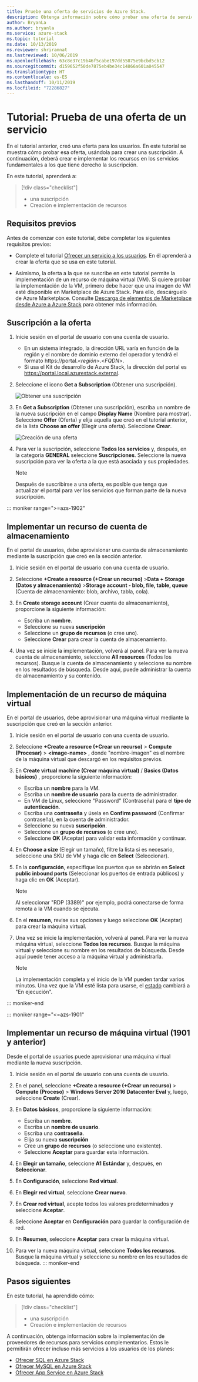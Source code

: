 ```yaml
---
title: Pruebe una oferta de servicios de Azure Stack.
description: Obtenga información sobre cómo probar una oferta de servicio mediante la creación de una suscripción y la implementación de recursos.
author: BryanLa
ms.author: bryanla
ms.service: azure-stack
ms.topic: tutorial
ms.date: 10/13/2019
ms.reviewer: shriramnat
ms.lastreviewed: 10/06/2019
ms.openlocfilehash: 63c8e37c19b46f5cabe197dd55875e9bcbd5cb12
ms.sourcegitcommit: d159652f50de7875eb4be34c14866a601a045547
ms.translationtype: HT
ms.contentlocale: es-ES
ms.lasthandoff: 10/11/2019
ms.locfileid: "72286827"
---
```

# <a name="tutorial-test-a-service-offering"></a>Tutorial: Prueba de una oferta de un servicio

En el tutorial anterior, creó una oferta para los usuarios. En este tutorial se muestra cómo probar esa oferta, usándola para crear una suscripción. A continuación, deberá crear e implementar los recursos en los servicios fundamentales a los que tiene derecho la suscripción.

En este tutorial, aprenderá a:

> [!div class="checklist"]
> * una suscripción
> * Creación e implementación de recursos

## <a name="prerequisites"></a>Requisitos previos

Antes de comenzar con este tutorial, debe completar los siguientes requisitos previos:

- Complete el tutorial [Ofrecer un servicio a los usuarios](tutorial-offer-services.md). En él aprenderá a crear la oferta que se usa en este tutorial.

- Asimismo, la oferta a la que se suscribe en este tutorial permite la implementación de un recurso de máquina virtual (VM). Si quiere probar la implementación de la VM, primero debe hacer que una imagen de VM esté disponible en Marketplace de Azure Stack. Para ello, descárguelo de Azure Marketplace. Consulte [Descarga de elementos de Marketplace desde Azure a Azure Stack](azure-stack-download-azure-marketplace-item.md) para obtener más información. 

## <a name="subscribe-to-the-offer"></a>Suscripción a la oferta

1. Inicie sesión en el portal de usuario con una cuenta de usuario. 

   - En un sistema integrado, la dirección URL varía en función de la región y el nombre de dominio externo del operador y tendrá el formato https://portal.&lt;*región*&gt;.&lt;*FQDN*&gt;.
   - Si usa el Kit de desarrollo de Azure Stack, la dirección del portal es https://portal.local.azurestack.external.

1. Seleccione el icono **Get a Subscription** (Obtener una suscripción).

   ![Obtener una suscripción](media/tutorial-test-offer/1-get-subscription.png)

1. En **Get a Subscription** (Obtener una suscripción), escriba un nombre de la nueva suscripción en el campo **Display Name** (Nombre para mostrar). Seleccione **Offer** (Oferta) y elija aquella que creó en el tutorial anterior, de la lista **Choose an offer** (Elegir una oferta). Seleccione **Crear**.

   ![Creación de una oferta](media/tutorial-test-offer/2-create-subscription.png)

1. Para ver la suscripción, seleccione **Todos los servicios** y, después, en la categoría **GENERAL** seleccione **Suscripciones**. Seleccione la nueva suscripción para ver la oferta a la que está asociada y sus propiedades.

   >[!NOTE]
   >Después de suscribirse a una oferta, es posible que tenga que actualizar el portal para ver los servicios que forman parte de la nueva suscripción.

::: moniker range=">=azs-1902"
## <a name="deploy-a-storage-account-resource"></a>Implementar un recurso de cuenta de almacenamiento

En el portal de usuarios, debe aprovisionar una cuenta de almacenamiento mediante la suscripción que creó en la sección anterior.

1. Inicie sesión en el portal de usuario con una cuenta de usuario.

1. Seleccione **+Create a resource (+Crear un recurso)** >**Data + Storage (Datos y almacenamiento)** >**Storage account - blob, file, table, queue** (Cuenta de almacenamiento: blob, archivo, tabla, cola).

1. En **Create storage account** (Crear cuenta de almacenamiento), proporcione la siguiente información:
  
   - Escriba un **nombre**.
   - Seleccione su nueva **suscripción**
   - Seleccione un **grupo de recursos** (o cree uno). 
   - Seleccione **Crear** para crear la cuenta de almacenamiento.

1. Una vez se inicie la implementación, volverá al panel. Para ver la nueva cuenta de almacenamiento, seleccione **All resources** (Todos los recursos). Busque la cuenta de almacenamiento y seleccione su nombre en los resultados de búsqueda. Desde aquí, puede administrar la cuenta de almacenamiento y su contenido.

## <a name="deploy-a-virtual-machine-resource"></a>Implementación de un recurso de máquina virtual

En el portal de usuarios, debe aprovisionar una máquina virtual mediante la suscripción que creó en la sección anterior.

1. Inicie sesión en el portal de usuario con una cuenta de usuario.

1. Seleccione **+Create a resource (+Crear un recurso)** > **Compute (Procesar)** > **\<image-name\>** , donde "nombre-imagen" es el nombre de la máquina virtual que descargó en los requisitos previos.
1. En **Create virtual machine (Crear máquina virtual)** / **Basics (Datos básicos)** , proporcione la siguiente información:
  
   - Escriba un **nombre** para la VM.
   - Escriba un **nombre de usuario** para la cuenta de administrador.
   - En VM de Linux, seleccione "Password" (Contraseña) para el **tipo de autenticación**.
   - Escriba una **contraseña** y úsela en **Confirm password** (Confirmar contraseña), en la cuenta de administrador.
   - Seleccione su nueva **suscripción**.
   - Seleccione un **grupo de recursos** (o cree uno). 
   - Seleccione **OK** (Aceptar) para validar esta información y continuar.

1. En **Choose a size** (Elegir un tamaño), filtre la lista si es necesario, seleccione una SKU de VM y haga clic en **Select** (Seleccionar).  
1. En la **configuración**, especifique los puertos que se abrirán en **Select public inbound ports** (Seleccionar los puertos de entrada públicos) y haga clic en **OK** (Aceptar).
   > [!NOTE]
   > Al seleccionar "RDP (3389)" por ejemplo, podrá conectarse de forma remota a la VM cuando se ejecuta.
1. En el **resumen**, revise sus opciones y luego seleccione **OK** (Aceptar) para crear la máquina virtual.  
1. Una vez se inicie la implementación, volverá al panel. Para ver la nueva máquina virtual, seleccione **Todos los recursos**. Busque la máquina virtual y seleccione su nombre en los resultados de búsqueda. Desde aquí puede tener acceso a la máquina virtual y administrarla.
   > [!NOTE]
   > La implementación completa y el inicio de la VM pueden tardar varios minutos. Una vez que la VM esté lista para usarse, el [estado](/azure/virtual-machines/windows/states-lifecycle) cambiará a "En ejecución".

::: moniker-end

::: moniker range="<=azs-1901"
## <a name="deploy-a-virtual-machine-resource-1901-and-earlier"></a>Implementar un recurso de máquina virtual (1901 y anterior)

Desde el portal de usuarios puede aprovisionar una máquina virtual mediante la nueva suscripción.

1. Inicie sesión en el portal de usuario con una cuenta de usuario.

1. En el panel, seleccione **+Create a resource (+Crear un recurso)** > **Compute (Proceso)** > **Windows Server 2016 Datacenter Eval** y, luego, seleccione **Create** (Crear).

1. En **Datos básicos**, proporcione la siguiente información:
  
   - Escriba un **nombre**.
   - Escriba un **nombre de usuario**.
   - Escriba una **contraseña**.
   - Elija su nueva **suscripción**
   - Cree un **grupo de recursos** (o seleccione uno existente). 
   - Seleccione **Aceptar** para guardar esta información.

1. En **Elegir un tamaño**, seleccione **A1 Estándar** y, después, en **Seleccionar**.  
1. En **Configuración**, seleccione **Red virtual**.

1. En **Elegir red virtual**, seleccione **Crear nuevo**.

1. En **Crear red virtual**, acepte todos los valores predeterminados y seleccione **Aceptar**.

1. Seleccione **Aceptar** en **Configuración** para guardar la configuración de red.

1. En **Resumen**, seleccione **Aceptar** para crear la máquina virtual.  

1. Para ver la nueva máquina virtual, seleccione **Todos los recursos**. Busque la máquina virtual y seleccione su nombre en los resultados de búsqueda.
::: moniker-end

## <a name="next-steps"></a>Pasos siguientes

En este tutorial, ha aprendido cómo:

> [!div class="checklist"]
> * una suscripción
> * Creación e implementación de recursos 

A continuación, obtenga información sobre la implementación de proveedores de recursos para servicios complementarios. Estos le permitirán ofrecer incluso más servicios a los usuarios de los planes:

- [Ofrecer SQL en Azure Stack](azure-stack-sql-resource-provider.md)
- [Ofrecer MySQL en Azure Stack](azure-stack-mysql-resource-provider.md)
- [Ofrecer App Service en Azure Stack](azure-stack-app-service-overview.md)
